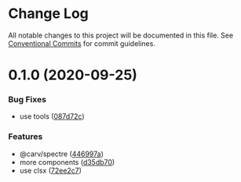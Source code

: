 # Change Log

All notable changes to this project will be documented in this file.
See [Conventional Commits](https://conventionalcommits.org) for commit guidelines.

# 0.1.0 (2020-09-25)

### Bug Fixes

- use tools ([087d72c](https://github.com/kenoxa/svelkit/commit/087d72c507d808aec931ea2317d2f1992aaf56db))

### Features

- @carv/spectre ([446997a](https://github.com/kenoxa/svelkit/commit/446997aaf4939a03e7b32c7377be7cc7e7d38a6d))
- more components ([d35db70](https://github.com/kenoxa/svelkit/commit/d35db709a1630c2f657fe9a82b7a84fa4255a07b))
- use clsx ([72ee2c7](https://github.com/kenoxa/svelkit/commit/72ee2c788e377517c1a71d1cafe94a7253aab388))
